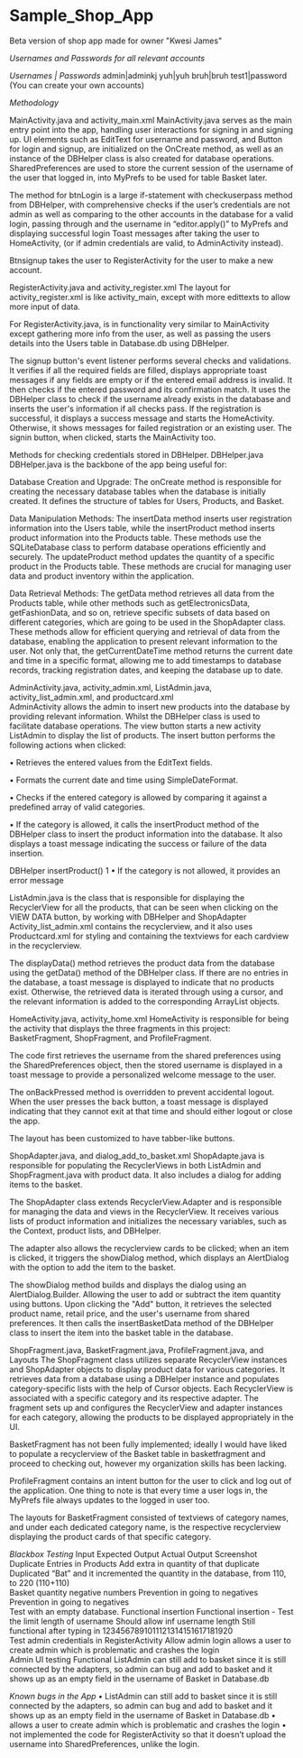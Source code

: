 # Sample_Shop_App
Beta version of shop app made for owner "Kwesi James"

_Usernames and Passwords for all relevant accounts_

_Usernames |  Passwords_
admin|adminkj
yuh|yuh
bruh|bruh
test1|password
(You can create your own accounts)



_Methodology_


MainActivity.java and activity_main.xml
MainActivity.java serves as the main entry point into the app, handling user interactions for signing in and signing up. 
UI elements such as EditText for username and password, and Button for login and signup, are initialized on the OnCreate method, as well as an instance of the DBHelper class is also created for database operations.
SharedPreferences are used to store the current session of the username of the user that logged in, into MyPrefs to be used for table Basket later.
  
The method for btnLogin is a large if-statement with checkuserpass method from DBHelper, with comprehensive checks if the user’s credentials are not admin as well as comparing to the other accounts in the database for a valid login, passing through and the username in “editor.apply()” to MyPrefs and displaying successful login Toast messages after taking the user to HomeActivity, (or if admin credentials are valid, to AdminActivity instead).
 
Btnsignup takes the user to RegisterActivity for the user to make a new account.

 
RegisterActivity.java and activity_register.xml
The layout for activity_register.xml is like activity_main, except with more edittexts to allow more input of data.

For RegisterActivity.java, is in functionality very similar to MainActivity except gathering more info from the user, as well as passing the users details into the Users table in Database.db using DBHelper.

The signup button's event listener performs several checks and validations. It verifies if all the required fields are filled, displays appropriate toast messages if any fields are empty or if the entered email address is invalid. It then checks if the entered password and its confirmation match. It uses the DBHelper class to check if the username already exists in the database and inserts the user's information if all checks pass. If the registration is successful, it displays a success message and starts the HomeActivity. Otherwise, it shows messages for failed registration or an existing user.
The signin button, when clicked, starts the MainActivity too.

 
Methods for checking credentials stored in DBHelper.
DBHelper.java
DBHelper.java is the backbone of the app being useful for:

Database Creation and Upgrade: The onCreate method is responsible for creating the necessary database tables when the database is initially created. It defines the structure of tables for Users, Products, and Basket. 
 
Data Manipulation Methods: The insertData method inserts user registration information into the Users table, while the insertProduct method inserts product information into the Products table. These methods use the SQLiteDatabase class to perform database operations efficiently and securely. The updateProduct method updates the quantity of a specific product in the Products table. These methods are crucial for managing user data and product inventory within the application.
 
Data Retrieval Methods: The getData method retrieves all data from the Products table, while other methods such as getElectronicsData, getFashionData, and so on, retrieve specific subsets of data based on different categories, which are going to be used in the ShopAdapter class. These methods allow for efficient querying and retrieval of data from the database, enabling the application to present relevant information to the user.
Not only that, the getCurrentDateTime method returns the current date and time in a specific format, allowing me to add timestamps to database records, tracking registration dates, and keeping the database up to date.


AdminActivity.java, activity_admin.xml, ListAdmin.java, activity_list_admin.xml, and productcard.xml   
AdminActivity allows the admin to insert new products into the database by providing relevant information. Whilst the DBHelper class is used to facilitate database operations. The view button starts a new activity ListAdmin to display the list of products. 
The insert button performs the following actions when clicked:

•	Retrieves the entered values from the EditText fields.

•	Formats the current date and time using SimpleDateFormat.

•	Checks if the entered category is allowed by comparing it against a predefined array of valid categories.
 
•	If the category is allowed, it calls the insertProduct method of the DBHelper class to insert the product information into the database. It also displays a toast message indicating the success or failure of the data insertion.
 
DBHelper insertProduct() 1
•	If the category is not allowed, it provides an error message
 

ListAdmin.java is the class that is responsible for displaying the RecyclerView for all the products, that can be seen when clicking on the VIEW DATA button, by working with DBHelper and ShopAdapter
Activity_list_admin.xml contains the recyclerview, and it also uses Productcard.xml for styling and containing the textviews for each cardview in the recyclerview.
 
The displayData() method retrieves the product data from the database using the getData() method of the DBHelper class. If there are no entries in the database, a toast message is displayed to indicate that no products exist. Otherwise, the retrieved data is iterated through using a cursor, and the relevant information is added to the corresponding ArrayList objects.
 
HomeActivity.java, activity_home.xml
HomeActivity is responsible for being the activity that displays the three fragments in this project: BasketFragment, ShopFragment, and ProfileFragment.

The code first retrieves the username from the shared preferences using the SharedPreferences object, then the stored username is displayed in a toast message to provide a personalized welcome message to the user.
 
The onBackPressed method is overridden to prevent accidental logout. When the user presses the back button, a toast message is displayed indicating that they cannot exit at that time and should either logout or close the app.
 
The layout has been customized to have tabber-like buttons.

ShopAdapter.java, and dialog_add_to_basket.xml
ShopAdapte.java is responsible for populating the RecyclerViews in both ListAdmin and ShopFragment.java with product data. It also includes a dialog for adding items to the basket.

The ShopAdapter class extends RecyclerView.Adapter and is responsible for managing the data and views in the RecyclerView. It receives various lists of product information and initializes the necessary variables, such as the Context, product lists, and DBHelper.

The adapter also allows the recyclerview cards to be clicked; when an item is clicked, it triggers the showDialog method, which displays an AlertDialog with the option to add the item to the basket.

The showDialog method builds and displays the dialog using an AlertDialog.Builder. Allowing the user to add or subtract the item quantity using buttons. Upon clicking the "Add" button, it retrieves the selected product name, retail price, and the user's username from shared preferences. It then calls the insertBasketData method of the DBHelper class to insert the item into the basket table in the database.


ShopFragment.java, BasketFragment.java, ProfileFragment.java, and Layouts
The ShopFragment class utilizes separate RecyclerView instances and ShopAdapter objects to display product data for various categories. It retrieves data from a database using a DBHelper instance and populates category-specific lists with the help of Cursor objects. Each RecyclerView is associated with a specific category and its respective adapter. The fragment sets up and configures the RecyclerView and adapter instances for each category, allowing the products to be displayed appropriately in the UI.

BasketFragment has not been fully implemented; ideally I would have liked to populate a recyclerview of the Basket table in basketfragment and proceed to checking out, however my organization skills has been lacking.

ProfileFragment contains an intent button for the user to click and log out of the application. One thing to note is that every time a user logs in, the MyPrefs file always updates to the logged in user too.

The layouts for BasketFragment consisted of textviews of category names, and under each dedicated category name, is the respective recyclerview displaying the product cards of that specific category.


_Blackbox Testing_
Input	Expected Output	Actual Output	Screenshot
Duplicate Entries in Products	Add extra in quantity of that duplicate	Duplicated “Bat” and it incremented the quantity in the database, from 110, to 220 (110+110)	 
Basket quantity negative numbers	Prevention in going to negatives	Prevention in going to negatives	 
Test with an empty database.	Functional insertion	Functional insertion	-
Test the limit length of username	Should allow inf username length	Still functional after typing in 1234567891011121314151617181920	 
Test admin credentials in RegisterActivity	Allow admin login	allows a user to create admin which is problematic and crashes the login	 
Admin UI testing	Functional	ListAdmin can still add to basket since it is still connected by the adapters, so admin can bug and add to basket and it shows up as an empty field in the username of Basket in Database.db	  


_Known bugs in the App_
•	ListAdmin can still add to basket since it is still connected by the adapters, so admin can bug and add to basket and it shows up as an empty field in the username of Basket in Database.db
•	allows a user to create admin which is problematic and crashes the login
•	not implemented the code for RegisterActivity so that it doesn’t upload the username into SharedPreferences, unlike the login.
